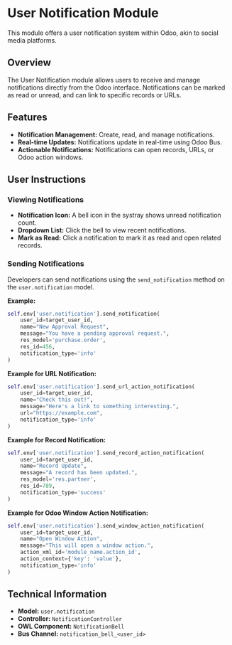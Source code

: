 # User Notification Module

This module offers a user notification system within Odoo, akin to social media platforms.

## Overview

The User Notification module allows users to receive and manage notifications directly from the Odoo interface. Notifications can be marked as read or unread, and can link to specific records or URLs.

## Features

- **Notification Management:** Create, read, and manage notifications.
- **Real-time Updates:** Notifications update in real-time using Odoo Bus.
- **Actionable Notifications:** Notifications can open records, URLs, or Odoo action windows.

## User Instructions

### Viewing Notifications

- **Notification Icon:** A bell icon in the systray shows unread notification count.
- **Dropdown List:** Click the bell to view recent notifications.
- **Mark as Read:** Click a notification to mark it as read and open related records.

### Sending Notifications

Developers can send notifications using the `send_notification` method on the `user.notification` model.

**Example:**
```python
self.env['user.notification'].send_notification(
    user_id=target_user_id,
    name="New Approval Request",
    message="You have a pending approval request.",
    res_model='purchase.order',
    res_id=456,
    notification_type='info'
)
```

**Example for URL Notification:**
```python
self.env['user.notification'].send_url_action_notification(
    user_id=target_user_id,
    name="Check this out!",
    message="Here's a link to something interesting.",
    url="https://example.com",
    notification_type='info'
)
```

**Example for Record Notification:**
```python
self.env['user.notification'].send_record_action_notification(
    user_id=target_user_id,
    name="Record Update",
    message="A record has been updated.",
    res_model='res.partner',
    res_id=789,
    notification_type='success'
)
```

**Example for Odoo Window Action Notification:**
```python
self.env['user.notification'].send_window_action_notification(
    user_id=target_user_id,
    name="Open Window Action",
    message="This will open a window action.",
    action_xml_id='module_name.action_id',
    action_context={'key': 'value'},
    notification_type='info'
)
```

## Technical Information

- **Model:** `user.notification`
- **Controller:** `NotificationController`
- **OWL Component:** `NotificationBell`
- **Bus Channel:** `notification_bell_<user_id>`

